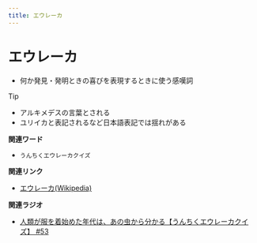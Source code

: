 ```yaml
---
title: エウレーカ
---
```


# エウレーカ


-   何か発見・発明ときの喜びを表現するときに使う感嘆詞



Tip


* アルキメデスの言葉とされる 
* ユリイカと表記されるなど日本語表記では揺れがある


**関連ワード**

-   `うんちくエウレーカクイズ`

**関連リンク**

-   [エウレーカ(Wikipedia)](https://ja.wikipedia.org/wiki/Eureka)

**関連ラジオ**

-   [人類が服を着始めた年代は、あの虫から分かる【うんちくエウレーカクイズ】
    #53](https://www.youtube.com/watch?v=LteliiwAFe4)
